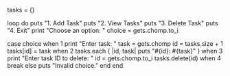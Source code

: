 tasks = {}

loop do
  puts "1. Add Task"
  puts "2. View Tasks"
  puts "3. Delete Task"
  puts "4. Exit"
  print "Choose an option: "
  choice = gets.chomp.to_i

  case choice
  when 1
    print "Enter task: "
    task = gets.chomp
    id = tasks.size + 1
    tasks[id] = task
  when 2
    tasks.each { |id, task| puts "#{id}: #{task}" }
  when 3
    print "Enter task ID to delete: "
    id = gets.chomp.to_i
    tasks.delete(id)
  when 4
    break
  else
    puts "Invalid choice."
  end
end
